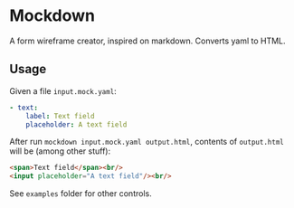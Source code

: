 # Mockdown

A form wireframe creator, inspired on markdown. Converts yaml to HTML.


## Usage

Given a file `input.mock.yaml`:

```yaml
- text:
    label: Text field
    placeholder: A text field
```

After run `mockdown input.mock.yaml output.html`, contents of `output.html` will be (among other stuff):

```html
<span>Text field</span><br/>
<input placeholder="A text field"/><br/>
```

See `examples` folder for other controls.
